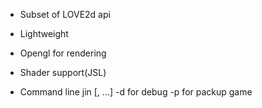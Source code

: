 * Subset of LOVE2d api 

* Lightweight

* Opengl for rendering

* Shader support(JSL)

* Command line 
  jin <game directory> [<postfix>, <postfix> ...]
    -d                      for debug 
    -p <package name>       for packup game 

